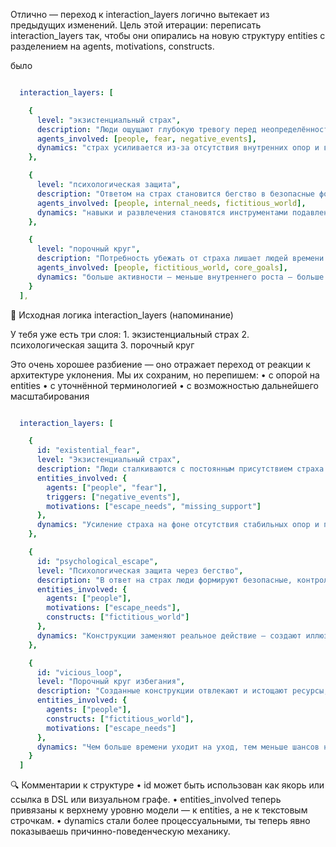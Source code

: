 Отлично — переход к interaction_layers логично вытекает из предыдущих изменений. Цель этой итерации: переписать interaction_layers так, чтобы они опирались на новую структуру entities с разделением на agents, motivations, constructs.

было

```yaml

  interaction_layers: [

    {
      level: "экзистенциальный страх",
      description: "Люди ощущают глубокую тревогу перед неопределённостью будущего, войнами, социальной нестабильностью.",
      agents_involved: [people, fear, negative_events],
      dynamics: "страх усиливается из-за отсутствия внутренних опор и внешней поддержки"
    },

    {
      level: "психологическая защита",
      description: "Ответом на страх становится бегство в безопасные формы активности, которые требуют внимания, но не касаются сути проблем.",
      agents_involved: [people, internal_needs, fictitious_world],
      dynamics: "навыки и развлечения становятся инструментами подавления тревоги, а не развития",
    },

    {
      level: "порочный круг",
      description: "Потребность убежать от страха лишает людей времени и ресурсов на внутреннюю работу и преодоление страха",
      agents_involved: [people, fictitious_world, core_goals],
      dynamics: "больше активности — меньше внутреннего роста — больше уязвимости"
    }
  ],

```

🔁 Исходная логика interaction_layers (напоминание)

У тебя уже есть три слоя:
	1.	экзистенциальный страх
	2.	психологическая защита
	3.	порочный круг

Это очень хорошее разбиение — оно отражает переход от реакции к архитектуре уклонения. Мы их сохраним, но перепишем:
	•	с опорой на entities
	•	с уточнённой терминологией
	•	с возможностью дальнейшего масштабирования


```yaml

  interaction_layers: [

    {
      id: "existential_fear",
      level: "Экзистенциальный страх",
      description: "Люди сталкиваются с постоянным присутствием страха перед нестабильностью и будущим, вызванным внешними катастрофами и утратой духовных опор.",
      entities_involved: {
        agents: ["people", "fear"],
        triggers: ["negative_events"],
        motivations: ["escape_needs", "missing_support"]
      },
      dynamics: "Усиление страха на фоне отсутствия стабильных опор и постоянного воздействия внешних кризисов."
    },

    {
      id: "psychological_escape",
      level: "Психологическая защита через бегство",
      description: "В ответ на страх люди формируют безопасные, контролируемые конструкции, позволяющие избежать прямой конфронтации с реальностью.",
      entities_involved: {
        agents: ["people"],
        motivations: ["escape_needs"],
        constructs: ["fictitious_world"]
      },
      dynamics: "Конструкции заменяют реальное действие — создают иллюзию контроля и защищённости, но не решают базовых проблем."
    },

    {
      id: "vicious_loop",
      level: "Порочный круг избегания",
      description: "Созданные конструкции отвлекают и истощают ресурсы, мешая человеку двигаться к проработке страхов и внутреннему росту.",
      entities_involved: {
        agents: ["people"],
        constructs: ["fictitious_world"],
        motivations: ["escape_needs"]
      },
      dynamics: "Чем больше времени уходит на уход, тем меньше шансов на преодоление. Возникает самоподкрепляющийся цикл избегания."
    }
  ]

```

🔍 Комментарии к структуре
	•	id может быть использован как якорь или ссылка в DSL или визуальном графе.
	•	entities_involved теперь привязаны к верхнему уровню модели — к entities, а не к текстовым строчкам.
	•	dynamics стали более процессуальными, ты теперь явно показываешь причинно-поведенческую механику.



